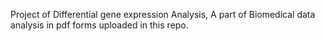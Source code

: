 Project of Differential gene expression Analysis, A part of Biomedical data analysis in pdf forms uploaded in this repo.
